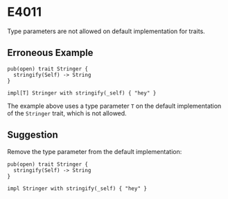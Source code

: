 # E4011

Type parameters are not allowed on default implementation for traits.

## Erroneous Example

```moonbit
pub(open) trait Stringer {
  stringify(Self) -> String
}

impl[T] Stringer with stringify(_self) { "hey" }
```

The example above uses a type parameter `T` on the default implementation
of the `Stringer` trait, which is not allowed.

## Suggestion

Remove the type parameter from the default implementation:

```moonbit
pub(open) trait Stringer {
  stringify(Self) -> String
}

impl Stringer with stringify(_self) { "hey" }
```
